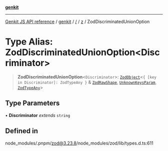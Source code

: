 [**genkit**](../../../README.md)

***

[Genkit JS API reference](../../../../README.md) / [genkit](../../../README.md) / [/](../../../README.md) / [z](../README.md) / ZodDiscriminatedUnionOption

# Type Alias: ZodDiscriminatedUnionOption\<Discriminator\>

> **ZodDiscriminatedUnionOption**\<`Discriminator`\>: [`ZodObject`](../classes/ZodObject.md)\<`{ [key in Discriminator]: ZodTypeAny }` & [`ZodRawShape`](ZodRawShape.md), [`UnknownKeysParam`](UnknownKeysParam.md), [`ZodTypeAny`](ZodTypeAny.md)\>

## Type Parameters

• **Discriminator** *extends* `string`

## Defined in

node\_modules/.pnpm/zod@3.23.8/node\_modules/zod/lib/types.d.ts:611
